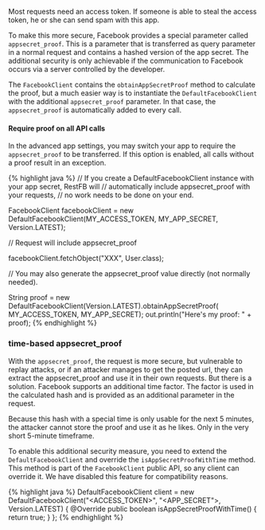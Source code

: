 Most requests need an access token. If someone is able to steal the access token, he or she can 
send spam with this app.

To make this more secure, Facebook provides a special parameter called `appsecret_proof`. This is a parameter that is 
transferred as query parameter in a normal request and contains a hashed version of the app secret. 
The additional security is only achievable if the communication to Facebook occurs via a 
server controlled by the developer.

The `FacebookClient` contains the `obtainAppSecretProof` method to calculate the proof, 
but a much easier way is to instantiate the `DefaultFacebookClient` with the additional
`appsecret_proof` parameter. In that case, the `appsecret_proof` is automatically added to every call.

<div class="rfb-callout info" role="alert">
	<h4>Require proof on all API calls</h4>
	<div>In the advanced app settings, you may switch your app to require the <code>appsecret_proof</code> to be transferred.
		If this option is enabled, all calls without a proof result in an exception.</div>
</div>

{% highlight java %}
// If you create a DefaultFacebookClient instance with your app secret, RestFB will
// automatically include appsecret_proof with your requests,
// no work needs to be done on your end.

FacebookClient facebookClient =
  new DefaultFacebookClient(MY_ACCESS_TOKEN, MY_APP_SECRET, Version.LATEST);

// Request will include appsecret_proof

facebookClient.fetchObject("XXX", User.class);

// You may also generate the appsecret_proof value directly (not normally needed).

String proof = new DefaultFacebookClient(Version.LATEST).obtainAppSecretProof(
  MY_ACCESS_TOKEN, MY_APP_SECRET);
out.println("Here's my proof: " + proof);
{% endhighlight %}

### time-based appsecret_proof

With the `appsecret_proof`, the request is more secure, but vulnerable to replay attacks, or if an attacker manages to get the posted url, they can extract the appsecret_proof and use it in their own requests.
But there is a solution. Facebook supports an additional time factor. The factor is used in the calculated hash and is provided as an additional parameter in the request.

Because this hash with a special time is only usable for the next 5 minutes, the attacker cannot store the proof and use it as he likes. Only in the very short 5-minute timeframe. 

To enable this additional security measure, you need to extend the `DefaultFacebookClient` and override the `isAppSecretProofWithTime` method. This method is part of the `FacebookClient` public API, so any client can override it. We have disabled this feature for compatibility reasons. 

{% highlight java %}
DefaultFacebookClient client = new DefaultFacebookClient("<ACCESS_TOKEN>", "<APP_SECRET">, Version.LATEST) {
    @Override
    public boolean isAppSecretProofWithTime() {
      return true;
    }
};
{% endhighlight %}
